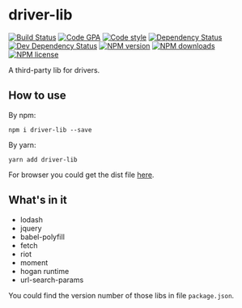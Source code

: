 # driver-lib

[![Build Status][ci-img]][ci-url]
[![Code GPA][gpa-img]][gpa-url]
[![Code style][lint-img]][lint-url]
[![Dependency Status][dep-img]][dep-url]
[![Dev Dependency Status][dev-dep-img]][dev-dep-url]
[![NPM version][npm-ver-img]][npm-url]
[![NPM downloads][npm-dl-img]][npm-url]
[![NPM license][npm-lc-img]][npm-url]

A third-party lib for drivers.

## How to use

By npm:

```shell
npm i driver-lib --save
```

By yarn:

```shell
yarn add driver-lib
```

For browser you could get the dist file [here](./dist/driver-lib.min.js).

## What's in it

- lodash
- jquery
- babel-polyfill
- fetch
- riot
- moment
- hogan runtime
- url-search-params

You could find the version number of those libs in file `package.json`.

[ci-img]:https://img.shields.io/travis/RiceQuant-FE/driver-lib.svg?style=flat-square
[ci-url]:https://travis-ci.org/RiceQuant-FE/driver-lib

[gpa-img]:https://img.shields.io/codeclimate/github/RiceQuant-FE/driver-lib.svg?style=flat-square
[gpa-url]:https://codeclimate.com/github/RiceQuant-FE/driver-lib

[lint-img]:https://img.shields.io/badge/code%20style-handsome-brightgreen.svg?style=flat-square
[lint-url]:https://github.com/poppinlp/eslint-config-handsome

[dep-img]:https://img.shields.io/david/RiceQuant-FE/driver-lib.svg?style=flat-square
[dep-url]:https://david-dm.org/RiceQuant-FE/driver-lib

[dev-dep-img]:https://img.shields.io/david/dev/RiceQuant-FE/driver-lib.svg?style=flat-square
[dev-dep-url]:https://david-dm.org/RiceQuant-FE/driver-lib#info=devDependencies

[npm-ver-img]:https://img.shields.io/npm/v/driver-lib.svg?style=flat-square
[npm-dl-img]:https://img.shields.io/npm/dm/driver-lib.svg?style=flat-square
[npm-lc-img]:https://img.shields.io/npm/l/driver-lib.svg?style=flat-square
[npm-url]:https://www.npmjs.com/package/driver-lib
